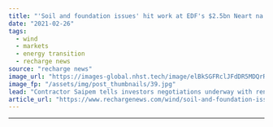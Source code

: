 ```yaml
---
title: "'Soil and foundation issues' hit work at EDF's $2.5bn Neart na Gaoithe wind farm off Scotland"
date: "2021-02-26"
tags: 
  - wind
  - markets
  - energy transition
  - recharge news
source: "recharge news"
image_url: "https://images-global.nhst.tech/image/elBkSGFRclJFdDR5MDQrR2VzbjJVZW5PNFpKUHc2TWNZMmpuYzdXYjdRcz0=/nhst/binary/43f84e4d42006938b585a35a492faaa4"
image_fp: "/assets/img/post_thumbnails/39.jpg"
lead: "Contractor Saipem tells investors negotiations underway with renewables developer over 'discrepancy'"
article_url: "https://www.rechargenews.com/wind/soil-and-foundation-issues-hit-work-at-edfs-2-5bn-neart-na-gaoithe-wind-farm-off-scotland/2-1-971003"
---
```


---
